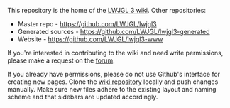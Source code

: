 This repository is the home of the [LWJGL 3 wiki](https://github.com/LWJGL/lwjgl3-wiki/wiki). Other repositories:

- Master repo - https://github.com/LWJGL/lwjgl3
- Generated sources - https://github.com/LWJGL/lwjgl3-generated
- Website - https://github.com/LWJGL/lwjgl3-www

If you're interested in contributing to the wiki and need write permissions, please make a request on the [forum](http://forum.lwjgl.org).

If you already have permissions, please do not use Github's interface for creating new pages. Clone the [wiki repository](https://github.com/LWJGL/lwjgl3-wiki.wiki.git) locally and push changes manually. Make sure new files adhere to the existing layout and naming scheme and that sidebars are updated accordingly.
